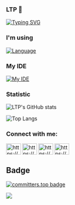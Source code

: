 ### LTP 👋
<a href="https://git.io/typing-svg"><img src="https://readme-typing-svg.demolab.com?font=Fira+Code&weight=500&size=17&pause=1000&center=true&vCenter=true&repeat=false&width=435&lines=Just+a+dumb+%26+lazy+guy+passion+with+coding" alt="Typing SVG" /></a>

<h3 align="left">I'm using</h3>

[![Language](https://skillicons.dev/icons?i=c,cpp,solidity,java,js,html,css,python,nodejs,go,docker,react,spring)](https://skillicons.dev)

<h3 align="left">My IDE</h3>

[![My IDE](https://skillicons.dev/icons?i=vscode,visualstudio,remix,sublime,unity,pycharm)](https://skillicons.dev)

<h3>Statistic</h3>

![LTP's GitHub stats](https://github-readme-stats.vercel.app/api?username=LTPPPP&show_icons=true&theme=tokyonight)


![Top Langs](https://github-readme-stats.vercel.app/api/top-langs/?username=LTPPPP&layout=compact&theme=radical)

<h3 align="left">Connect with me:</h3>
<p align="left">
<a href="https://www.facebook.com/profile.php?id=100041724977557" target="blank"><img align="center" src="https://raw.githubusercontent.com/rahuldkjain/github-profile-readme-generator/master/src/images/icons/Social/facebook.svg" alt="https://www.facebook.com/profile.php?id=100041724977557" height="30" width="40" /></a>
<a href="https://www.instagram.com/phatlam811/" target="blank"><img align="center" src="https://raw.githubusercontent.com/rahuldkjain/github-profile-readme-generator/master/src/images/icons/Social/instagram.svg" alt="https://www.instagram.com/phatlam811/" height="30" width="40" /></a>
<a href="https://www.youtube.com/channel/UCOrENFVs4H3El9BRpVFfj3w" target="blank"><img align="center" src="https://raw.githubusercontent.com/rahuldkjain/github-profile-readme-generator/master/src/images/icons/Social/youtube.svg" alt="https://www.youtube.com/channel/ucorenfvs4h3el9brpvffj3w" height="30" width="40" /></a>
<a href="https://www.linkedin.com/in/l%c3%a2m-t%e1%ba%a5n-ph%c3%a1t-36822524a/" target="blank"><img align="center" src="https://raw.githubusercontent.com/rahuldkjain/github-profile-readme-generator/master/src/images/icons/Social/linked-in-alt.svg" alt="https://www.linkedin.com/in/l%c3%a2m-t%e1%ba%a5n-ph%c3%a1t-36822524a/" height="30" width="40" /></a>
</p>

## Badge
[![committers.top badge](https://user-badge.committers.top/vietnam/LTPPPP.svg)](https://user-badge.committers.top/vietnam/LTPPPP)

[![](https://visitcount.itsvg.in/api?id=LTPPPP&label=Stalker&color=0&icon=5&pretty=false)](https://visitcount.itsvg.in)
